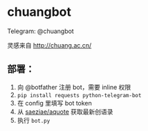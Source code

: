 # chuangbot

Telegram: @chuangbot

灵感来自 http://chuang.ac.cn/

## 部署：

1. 向 @botfather 注册 bot，需要 inline 权限
2. `pip install requests python-telegram-bot`
3. 在 config 里填写 bot token
4. 从 [saeziae/aquote](https://github.com/saeziae/aquote/blob/master/aquote.bash) 获取最新创语录
5. 执行 `bot.py`
